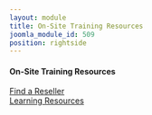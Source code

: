 ```yaml
---
layout: module
title: On-Site Training Resources
joomla_module_id: 509
position: rightside
---
```

<h4>On-Site Training Resources</h4>
<a href="index.php?option=com_content&amp;view=article&amp;id=664&amp;Itemid=754">
<div class="existing-btn marketo-button rounded2"><span style="font-size: 14px;">Find a Reseller</span></div>
</a> <a href="/support/certified/learning-resources.html">
<div class="prospects-btn marketo-button rounded2"><span style="font-size: 14px;">Learning Resources</span></div>
</a>
